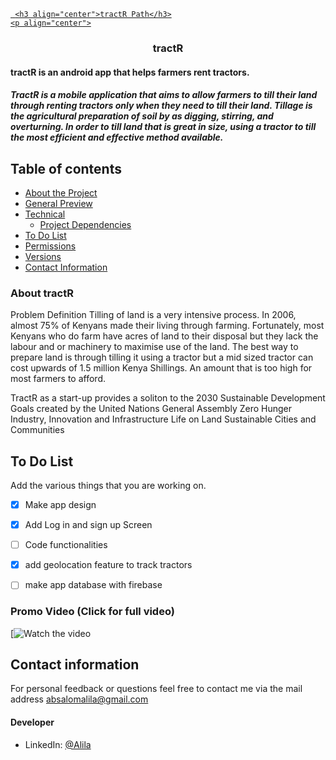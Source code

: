 <p align="center">
  <a href="https://github.com/itsabsalom/IEEEmadC-wiki/blob/gh-pages/wiki/tractR.md">
    
     <h3 align="center">tractR Path</h3>
    <p align="center">
  <a href="https://github.com/itsabsalom/IEEEmadC-wiki/blob/gh-pages/tractR4.zip">
   </p>
  </a>
  <h3 align="center">tractR</h3>
</p>
<p align="center">
    <h4>tractR is an android app that helps farmers rent tractors.<br></h4>
</p>
<p>
   <h5>TractR is a mobile application that aims to allow farmers to till their land through renting tractors only when they need to till their land. Tillage is the agricultural preparation of soil by as digging, stirring, and overturning. In order to till land that is great in size, using a tractor to till the most efficient and effective method available.  <br></h5>


</p>

## Table of contents

- [About the Project](#)
- [General Preview](#)
- [Technical](#)
    - [Project Dependencies](#)
- [To Do List](#)
- [Permissions](#)
- [Versions](#)
- [Contact Information](#)




### About tractR

Problem Definition
Tilling of land is a very intensive process. In 2006, almost 75% of Kenyans made their living through farming. Fortunately, most Kenyans who do farm have acres of land to their disposal but they lack the labour and or machinery to maximise use of the land. The best way to prepare land is through tilling it using a tractor but a mid sized tractor can cost upwards of 1.5 million Kenya Shillings. An amount that is too high for most farmers to afford.

TractR as a start-up provides a soliton to the 2030 Sustainable Development Goals created by the United Nations General Assembly
Zero Hunger
Industry, Innovation and Infrastructure
Life on Land
Sustainable Cities and Communities 



## To Do List

Add the various things that you are working on.  

- [x] Make app design
- [x] Add Log in and sign up Screen
- [ ] Code functionalities
- [x] add geolocation feature to track tractors
- [ ] make app database with firebase



### Promo Video (Click for full video)
[![Watch the video](https://youtu.be/gxskVuo3xHA)




## Contact information
For personal feedback or questions feel free to contact me via the mail address absalomalila@gmail.com


#### Developer

* LinkedIn: [@Alila](https://www.linkedin.com/in/alila-absalom-omondi/ )

